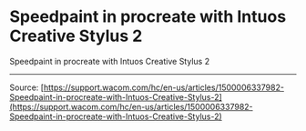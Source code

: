 # Speedpaint in procreate with Intuos Creative Stylus 2

Speedpaint in procreate with Intuos Creative Stylus 2

---
Source: [https://support.wacom.com/hc/en-us/articles/1500006337982-Speedpaint-in-procreate-with-Intuos-Creative-Stylus-2](https://support.wacom.com/hc/en-us/articles/1500006337982-Speedpaint-in-procreate-with-Intuos-Creative-Stylus-2)
